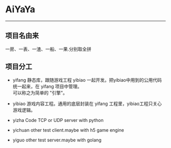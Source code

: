 # AiYaYa 

--------------

## 项目名由来
一房、一表、一渣、一船、一果.分别取全拼   

## 项目分工

- yifang
静态库，跟随游戏工程 yibiao 一起开发。把yibiao中用到的公用代码统一起来，在 yifang 项目中管理。  
可以称之为简单的 "引擎"。

- yibiao
游戏内容工程。通用的底层封装在 yifang 工程里，yibiao工程只关心游戏逻辑。

- yizha
Code TCP or UDP server with python

- yichuan 
other test client.maybe with h5 game engine

- yiguo 
other test server.maybe with golang


